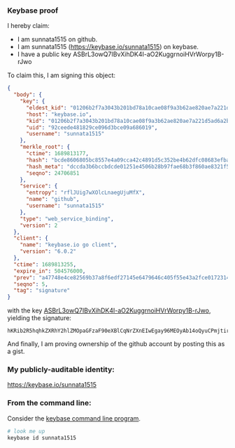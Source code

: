 
### Keybase proof

I hereby claim:

  * I am sunnata1515 on github.
  * I am sunnata1515 (https://keybase.io/sunnata1515) on keybase.
  * I have a public key ASBrL3owQ7IBvXihDK4I-aO2KuggrnoiHVrWorpy1B-rJwo

To claim this, I am signing this object:

```json
{
  "body": {
    "key": {
      "eldest_kid": "01206b2f7a3043b201bd78a10cae08f9a3b62ae820ae7a221d5ad6a2ba72d41fab270a",
      "host": "keybase.io",
      "kid": "01206b2f7a3043b201bd78a10cae08f9a3b62ae820ae7a221d5ad6a2ba72d41fab270a",
      "uid": "92ceede481829ce096d3bce09a686019",
      "username": "sunnata1515"
    },
    "merkle_root": {
      "ctime": 1689813177,
      "hash": "bcde8606805bc8557e4a09cca42c4891d5c352be4b62dfc08683efba5d749e9409550f0abb5eece80b7001ad93b16ebef535a2327ced9d3a54c311e423093600",
      "hash_meta": "dccda3b6bccbdcde01251e4506b28b97fae68b3f860ae8321f593a1ea97f0b0f",
      "seqno": 24706851
    },
    "service": {
      "entropy": "rflJUig7wXOlcLnaegUjuMfX",
      "name": "github",
      "username": "sunnata1515"
    },
    "type": "web_service_binding",
    "version": 2
  },
  "client": {
    "name": "keybase.io go client",
    "version": "6.0.2"
  },
  "ctime": 1689813255,
  "expire_in": 504576000,
  "prev": "a47748e4ce82569b37a8f6edf27145e6479646c405f55e43a2fce0172314fb7a",
  "seqno": 5,
  "tag": "signature"
}
```

with the key [ASBrL3owQ7IBvXihDK4I-aO2KuggrnoiHVrWorpy1B-rJwo](https://keybase.io/sunnata1515), yielding the signature:

```
hKRib2R5hqhkZXRhY2hlZMOpaGFzaF90eXBlCqNrZXnEIwEgay96MEOyAb14oQyuCPmjtiroIK56Ih1a1qK6ctQfqycKp3BheWxvYWTESpcCBcQgpHdI5M6CVps3qPbt8nFF5keWRsQF9V5DovzgFyMU+3rEINWEBXxJOamoWH2bIviXWuVJr4Llg/Ew47c6rFrtcLRBAgHCo3NpZ8RA7Wec6Tm8qJvvquTuYU0uJ+siXHial/zora9uZHILmJXX9AY5i3MO0sjcKACsvuEYD56cYCn+WjzmxLuc3kx3CKhzaWdfdHlwZSCkaGFzaIKkdHlwZQildmFsdWXEIJKEQXnFQo3gk7ZaDsSd/oi+1URzOnHJkB/z3sZL/ocCo3RhZ80CAqd2ZXJzaW9uAQ==

```

And finally, I am proving ownership of the github account by posting this as a gist.

### My publicly-auditable identity:

https://keybase.io/sunnata1515

### From the command line:

Consider the [keybase command line program](https://keybase.io/download).

```bash
# look me up
keybase id sunnata1515
```
